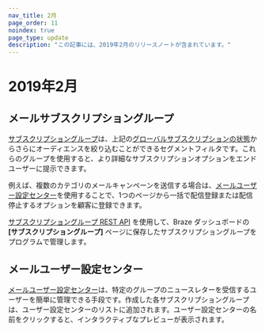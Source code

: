 ```yaml
---
nav_title: 2月
page_order: 11
noindex: true
page_type: update
description: "この記事には、2019年2月のリリースノートが含まれています。"
---
```

# 2019年2月

## メールサブスクリプショングループ

[サブスクリプショングループ]({{site.baseurl}}/user_guide/message_building_by_channel/email/managing_user_subscriptions/#subscription-groups)は、上記の[グローバルサブスクリプションの状態]({{site.baseurl}}/user_guide/message_building_by_channel/email/managing_user_subscriptions/)からさらにオーディエンスを絞り込むことができるセグメントフィルタです。これらのグループを使用すると、より詳細なサブスクリプションオプションをエンドユーザーに提示できます。

例えば、複数のカテゴリのメールキャンペーンを送信する場合は、[メールユーザー設定センター](#email-preference-center)を使用することで、1つのページから一括で配信登録または配信停止するオプションを顧客に登録できます。

[サブスクリプショングループ REST API]({{site.baseurl}}/developer_guide/rest_api/subscription_group_api/) を使用して、Braze ダッシュボードの **[サブスクリプショングループ]** ページに保存したサブスクリプショングループをプログラムで管理します。

## メールユーザー設定センター

[メールユーザー設定センター]({{site.baseurl}}/user_guide/message_building_by_channel/email/managing_user_subscriptions/#email-preference-center)は、特定のグループのニュースレターを受信するユーザーを簡単に管理できる手段です。作成した各サブスクリプショングループは、ユーザー設定センターのリストに追加されます。ユーザー設定センターの名前をクリックすると、インタラクティブなプレビューが表示されます。

